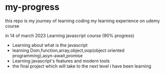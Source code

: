 # my-progress  
this repo is my journey of learning coding
my learning experience on udemy course

in 14 of march 2023
Learning javascript course (90% progress)
* Learning about what is the javascript
* learning Dom,function,array,object,oop(object oriented programming),asyn-await,promise
* Learning javascript's features and modern tools
* the final project which will take to the next level i have been learning
